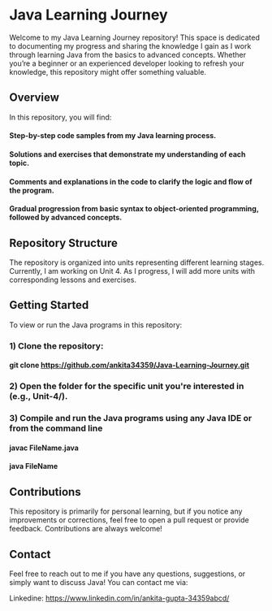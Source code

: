 # Java Learning Journey

Welcome to my Java Learning Journey repository! This space is dedicated to documenting my progress and sharing the knowledge I gain as I work through learning Java from the basics to advanced concepts. Whether you’re a beginner or an experienced developer looking to refresh your knowledge, this repository might offer something valuable.

## Overview
In this repository, you will find:

#### Step-by-step code samples from my Java learning process.
#### Solutions and exercises that demonstrate my understanding of each topic.
#### Comments and explanations in the code to clarify the logic and flow of the program.
#### Gradual progression from basic syntax to object-oriented programming, followed by advanced concepts.

## Repository Structure
The repository is organized into units representing different learning stages. Currently, I am working on Unit 4. As I progress, I will add more units with corresponding lessons and exercises.

## Getting Started
To view or run the Java programs in this repository:

### 1) Clone the repository:

#### git clone https://github.com/ankita34359/Java-Learning-Journey.git

### 2) Open the folder for the specific unit you're interested in (e.g., Unit-4/).

### 3) Compile and run the Java programs using any Java IDE or from the command line
#### javac FileName.java
#### java FileName

## Contributions

This repository is primarily for personal learning, but if you notice any improvements or corrections, feel free to open a pull request or provide feedback. Contributions are always welcome!

## Contact
Feel free to reach out to me if you have any questions, suggestions, or simply want to discuss Java! You can contact me via:

Linkedine: https://www.linkedin.com/in/ankita-gupta-34359abcd/
